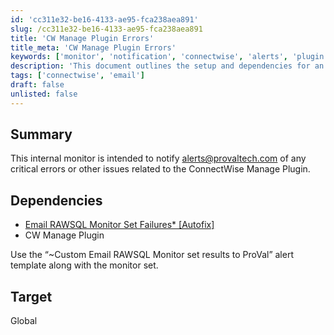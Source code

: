 ```yaml
---
id: 'cc311e32-be16-4133-ae95-fca238aea891'
slug: /cc311e32-be16-4133-ae95-fca238aea891
title: 'CW Manage Plugin Errors'
title_meta: 'CW Manage Plugin Errors'
keywords: ['monitor', 'notification', 'connectwise', 'alerts', 'plugin', 'error']
description: 'This document outlines the setup and dependencies for an internal monitor that notifies the specified email address of critical errors or issues related to the ConnectWise Manage Plugin. It includes information on the necessary dependencies and the target configuration for global monitoring.'
tags: ['connectwise', 'email']
draft: false
unlisted: false
---
```


## Summary

This internal monitor is intended to notify [alerts@provaltech.com](mailto:alerts@provaltech.com) of any critical errors or other issues related to the ConnectWise Manage Plugin.

## Dependencies

- [Email RAWSQL Monitor Set Failures* [Autofix]](/docs/901470a2-73d2-4d29-b0d3-c5f15cf19c41)  
- CW Manage Plugin  

Use the “~Custom Email RAWSQL Monitor set results to ProVal” alert template along with the monitor set.

## Target

Global
